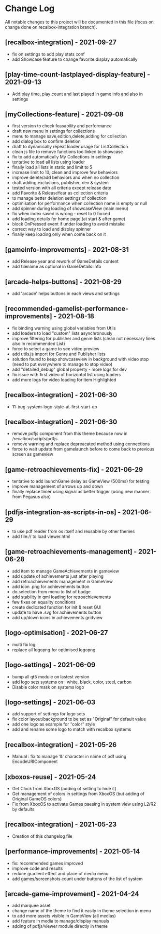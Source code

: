 # Change Log
All notable changes to this project will be documented in this file (focus on change done on recalbox-integration branch).

## [recalbox-integration] - 2021-09-27
- fix on settings to add play stats conf
- add Showcase feature to change favorite display automatically

## [play-time-count-lastplayed-display-feature] - 2021-09-13
- Add play time, play count and last played in game info and also in settings

## [myCollections-feature] - 2021-09-08
- first version to check feasability and performance
- draft new menu in settings for collections
- menu to manage save,edition,delete,adding for collection
- add dialog box to confirm deletion
- draft to dynamically repeat loader usage for ListCollection
- clean js file to remove functions too linked to showcase
- fix to add automatically My Collections in settings
- tentative to load all lists using loader
- finally load all lists in static and limit to 5
- increase limit to 10, clean and improve few behaviors
- improve delete/add behaviors and when no collection
- draft adding exclusions, publisher, dev & system
- tested version with all criteria except release date
- add Favorite & ReleaseYear as collection criteria
- to manage better deletion settings of collection
- optimisation for performance when collection name is empty or null
- add spinner during loading of showcaseView (main menu)
- fix when index saved is wrong - reset to 0 forced
- add loading details for home page (at start & after game)
- block OnPressed event if under loading to avoid mistake
- correct way to load and display spinner
- finally keep loading only when come back on it

## [gameinfo-improvements] - 2021-08-31
- add Release year and rework of GameDetails content
- add filename as optional in GameDetails info

## [arcade-helps-buttons] - 2021-08-29
- add 'arcade' helps buttons in each views and settings

## [recommended-gamelist-performance-improvements] - 2021-08-18
- fix binding warning using global variables from Utils
- add loaders to load "custom" lists asynchronously
- improve filtering for publisher and genre lists (clean not necessary lines also in recommended List)
- force to select a game to see video preview
- add utils.js import for Genre and Publisher lists
- solution found to keep showcaseview in background with video stop (need to put everywhere to manage to stop video)
- add "detailed_debug" global property - more logs for dev
- fix issue with first video of horizontal list using loaders
- add more logs for video loading for item Highlighted

## [recalbox-integration] - 2021-06-30
- 11-bug-system-logo-style-at-first-start-up

## [recalbox-integration] - 2021-06-30
- remove pdfjs component from this theme because now in /recalbox/scripts/pdfjs
- remove warning and replace depreacated method using connections
- force to wait update from gamelaunch before to come back to previous screen as gameview

## [game-retroachievements-fix] - 2021-06-29
- tentative to add launchGame delay as GameView (500ms) for testing
- improve management of arrows up and down
- finally replace timer using signal as better trigger (using new manner from Pegasus also)

## [pdfjs-integration-as-scripts-in-os] - 2021-06-29
- to use pdf reader from os itself and reusable by other themes
- add file:// to load viewer.html

## [game-retroachievements-management] - 2021-06-28
- add item to manage GameAchievements in gameview
- add update of achievements just after playing
- add retroachievements management in GameView
- add icon .png for achievements button
- do selection from menu to list of badge
- add stability in qml loading for retroachievements
- few fixes on equality conditions
- create dedicated function for init & reset GUI
- update to have .svg for achievements button
- add up/down icons in achievements gridview

## [logo-optimisation] - 2021-06-27
- multi fix log
- replace all logopng for optimised logopng

## [logo-settings] - 2021-06-09
- bump all qt5 module on lastest version
- add logo sets systems on : white, black, color, steel, carbon
- Disable color mask on systems logo

## [logo-settings] - 2021-06-03
- add support of settings for logo sets
- fix color layout/background to be set as "Original" for default value
- add one logo as example for "color" style
- add and rename some logo to match with recalbox systems

## [recalbox-integration] - 2021-05-26
- Manual : fix to manage '&' character in name of pdf using EncodeURIComponent

## [xboxos-reuse] - 2021-05-24
- Get Clock from XboxOS (adding of setting to hide it)
- Get management of colors in settings from XboxOS (but adding of Original GameOS colors)
- Fix from XboxOS to activate Games paesing in system view using L2/R2 by defaults

## [recalbox-integration] - 2021-05-23
- Creation of this changelog file

## [performance-improvements] - 2021-05-14
- fix: recommended games improved
- improve code and results
- reduce gradient effect and place of media menu
- add games/screenshots count under buttons of the list of system

## [arcade-game-improvement] - 2021-04-24
- add marquee asset
- change name of the theme to find it easily in theme selection in menu
- to add more assets visible in GameView (all medias)
- add feature in media to manage/display manuals
- adding of pdfjs/viewer module directly in theme